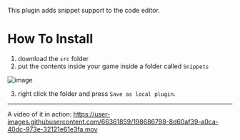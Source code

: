 This plugin adds snippet support to the code editor.

# How To Install
1. download the `src` folder
2. put the contents inside your game inside a folder called `Snippets`

![image](https://user-images.githubusercontent.com/66361859/198686460-2769b701-6cb4-447e-a9fc-20abedd7712e.png)

3. right click the folder and press `Save as local plugin`.

- - -
A video of it in action:
https://user-images.githubusercontent.com/66361859/198686798-8d60af39-a0ca-40dc-973e-32121e61e3fa.mov


